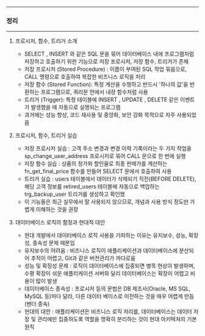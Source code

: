 -----
### 정리
-----
1. 프로시저, 함수, 트리거 소개
   - SELECT , INSERT 와 같은 SQL 문을 묶어 데이터베이스 내에 프로그램처럼 저장하고 호출하기 위한 기능으로 저장 프로시저, 저장 함수, 트리거가 존재
   - 저장 프로시저 (Stored Procedure) : 이름이 부여된 SQL 작업 묶음으로, CALL 명령으로 호출하여 복잡한 비즈니스 로직을 처리
   - 저장 함수 (Stored Function): 특정 계산을 수행하고 반드시 '하나의 값'을 반환하는 프로그램으로, 쿼리문 안에서 내장 함수처럼 사용
   - 트리거 (Trigger): 특정 테이블에 INSERT , UPDATE , DELETE 같은 이벤트가 발생했을 때 자동으로 실행되는 프로그램
   - 과거에는 성능 향상, 코드 재사용 및 중앙화, 보안 강화 목적으로 자주 사용되었음

2. 프로시저, 함수, 트리거 실습
   - 저장 프로시저 실습 : 고객 주소 변경과 변경 이력 기록이라는 두 가지 작업을 sp_change_user_address 프로시저로 묶어 CALL 문으로 한 번에 실행
   - 저장 함수 실습 : 상품의 정가와 할인율로 최종 판매가를 계산하는 fn_get_final_price 함수를 만들어 SELECT 문에서 호출하여 사용
   - 트리거 실습 : users 테이블에서 데이터가 삭제되기 직전(BEFORE DELETE), 해당 고객 정보를 retired_users 테이블에 자동으로 백업하는 trg_backup_user 트리거를 생성하고 확인했
   - 이 기능들은 최근 실무에서 잘 사용되지 않으므로, 개념과 사용 방식 정도만 가볍게 이해하는 것을 권장

3. 데이터베이스 로직의 함정과 현대적 대안
   - 현대 개발에서 데이터베이스 로직 사용을 기피하는 이유는 유지보수, 성능, 확장성, 종속성 문제 때문임
   - 유지보수의 어려움 : 비즈니스 로직이 애플리케이션과 데이터베이스에 분산되어 추적이 어렵고, Git과 같은 버전관리가 까다로움
   - 성능 및 확장성 문제 : 로직이 데이터베이스에 집중되면 병목 현상이 발생하며, 수평 확장이 쉬운 애플리케이션 서버와 달리 데이터베이스는 확장이 어렵고 비용이 많이 발생
   - 데이터베이스 종속성 : 프로시저 등의 문법은 DB 제조사(Oracle, MS SQL, MySQL 등)마다 달라, 다른 데이터 베이스로 이전하는 것을 매우 어렵게 만듬(벤더 종속)
   - 현대의 대안 : 애플리케이션은 비즈니스 로직 처리를, 데이터베이스는 데이터 저장 및 관리에만 집중하도록 역할을 명확히 분리하는 것이 현대 아키텍처의 기본 원칙
